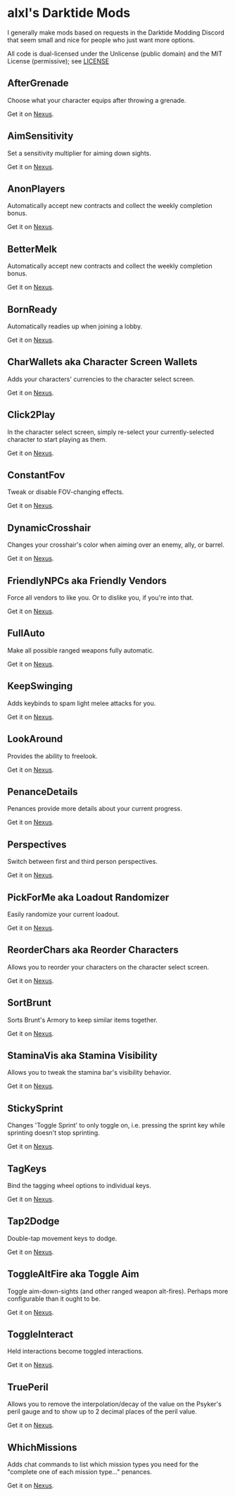 # alxl's Darktide Mods
I generally make mods based on requests in the Darktide Modding Discord that seem small and nice for people who just want more options.

All code is dual-licensed under the Unlicense (public domain) and the MIT License (permissive); see [LICENSE](LICENSE)

## AfterGrenade
Choose what your character equips after throwing a grenade.

Get it on [Nexus](https://www.nexusmods.com/warhammer40kdarktide/mods/80).

## AimSensitivity
Set a sensitivity multiplier for aiming down sights.

Get it on [Nexus](https://www.nexusmods.com/warhammer40kdarktide/mods/119).

## AnonPlayers
Automatically accept new contracts and collect the weekly completion bonus.

Get it on [Nexus](https://www.nexusmods.com/warhammer40kdarktide/mods/117).

## BetterMelk
Automatically accept new contracts and collect the weekly completion bonus.

Get it on [Nexus](https://www.nexusmods.com/warhammer40kdarktide/mods/71).

## BornReady
Automatically readies up when joining a lobby.

Get it on [Nexus](https://www.nexusmods.com/warhammer40kdarktide/mods/96).

## CharWallets aka Character Screen Wallets
Adds your characters' currencies to the character select screen.

Get it on [Nexus](https://www.nexusmods.com/warhammer40kdarktide/mods/67).

## Click2Play
In the character select screen, simply re-select your currently-selected character to start playing as them.

Get it on [Nexus](https://www.nexusmods.com/warhammer40kdarktide/mods/86).

## ConstantFov
Tweak or disable FOV-changing effects.

Get it on [Nexus](https://www.nexusmods.com/warhammer40kdarktide/mods/91).

## DynamicCrosshair
Changes your crosshair's color when aiming over an enemy, ally, or barrel.

Get it on [Nexus](https://www.nexusmods.com/warhammer40kdarktide/mods/110).

## FriendlyNPCs aka Friendly Vendors
Force all vendors to like you. Or to dislike you, if you're into that.

Get it on [Nexus](https://www.nexusmods.com/warhammer40kdarktide/mods/59).

## FullAuto
Make all possible ranged weapons fully automatic.

Get it on [Nexus](https://www.nexusmods.com/warhammer40kdarktide/mods/87).

## KeepSwinging
Adds keybinds to spam light melee attacks for you.

Get it on [Nexus](https://www.nexusmods.com/warhammer40kdarktide/mods/88).

## LookAround
Provides the ability to freelook.

Get it on [Nexus](https://www.nexusmods.com/warhammer40kdarktide/mods/115).

## PenanceDetails
Penances provide more details about your current progress.

Get it on [Nexus](https://www.nexusmods.com/warhammer40kdarktide/mods/122).

## Perspectives
Switch between first and third person perspectives.

Get it on [Nexus](https://www.nexusmods.com/warhammer40kdarktide/mods/111).

## PickForMe aka Loadout Randomizer
Easily randomize your current loadout.

Get it on [Nexus](https://www.nexusmods.com/warhammer40kdarktide/mods/66).

## ReorderChars aka Reorder Characters
Allows you to reorder your characters on the character select screen.

Get it on [Nexus](https://www.nexusmods.com/warhammer40kdarktide/mods/75).

## SortBrunt
Sorts Brunt's Armory to keep similar items together.

Get it on [Nexus](https://www.nexusmods.com/warhammer40kdarktide/mods/109).

## StaminaVis aka Stamina Visibility
Allows you to tweak the stamina bar's visibility behavior.

Get it on [Nexus](https://www.nexusmods.com/warhammer40kdarktide/mods/57).

## StickySprint
Changes 'Toggle Sprint' to only toggle on, i.e. pressing the sprint key while sprinting doesn't stop sprinting.

Get it on [Nexus](https://www.nexusmods.com/warhammer40kdarktide/mods/62).

## TagKeys
Bind the tagging wheel options to individual keys.

Get it on [Nexus](https://www.nexusmods.com/warhammer40kdarktide/mods/79).

## Tap2Dodge
Double-tap movement keys to dodge.

Get it on [Nexus](https://www.nexusmods.com/warhammer40kdarktide/mods/78).

## ToggleAltFire aka Toggle Aim
Toggle aim-down-sights (and other ranged weapon alt-fires). Perhaps more configurable than it ought to be.

Get it on [Nexus](https://www.nexusmods.com/warhammer40kdarktide/mods/60).

## ToggleInteract
Held interactions become toggled interactions.

Get it on [Nexus](https://www.nexusmods.com/warhammer40kdarktide/mods/120).

## TruePeril
Allows you to remove the interpolation/decay of the value on the Psyker's peril gauge and to show up to 2 decimal places of the peril value.

Get it on [Nexus](https://www.nexusmods.com/warhammer40kdarktide/mods/63).

## WhichMissions
Adds chat commands to list which mission types you need for the "complete one of each mission type..." penances.

Get it on [Nexus](https://www.nexusmods.com/warhammer40kdarktide/mods/55).
